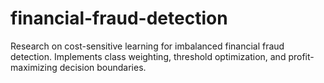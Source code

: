 # financial-fraud-detection
Research on cost-sensitive learning for imbalanced financial fraud detection. Implements class weighting, threshold optimization, and profit-maximizing decision boundaries.
